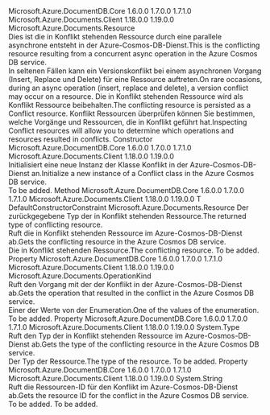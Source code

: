 <Type Name="Conflict" FullName="Microsoft.Azure.Documents.Conflict">
  <TypeSignature Language="C#" Value="public class Conflict : Microsoft.Azure.Documents.Resource" />
  <TypeSignature Language="ILAsm" Value=".class public auto ansi beforefieldinit Conflict extends Microsoft.Azure.Documents.Resource" />
  <TypeSignature Language="DocId" Value="T:Microsoft.Azure.Documents.Conflict" />
  <TypeSignature Language="VB.NET" Value="Public Class Conflict&#xA;Inherits Resource" />
  <TypeSignature Language="F#" Value="type Conflict = class&#xA;    inherit Resource" />
  <AssemblyInfo>
    <AssemblyName>Microsoft.Azure.DocumentDB.Core</AssemblyName>
    <AssemblyVersion>1.6.0.0</AssemblyVersion>
    <AssemblyVersion>1.7.0.0</AssemblyVersion>
    <AssemblyVersion>1.7.1.0</AssemblyVersion>
  </AssemblyInfo>
  <AssemblyInfo>
    <AssemblyName>Microsoft.Azure.Documents.Client</AssemblyName>
    <AssemblyVersion>1.18.0.0</AssemblyVersion>
    <AssemblyVersion>1.19.0.0</AssemblyVersion>
  </AssemblyInfo>
  <Base>
    <BaseTypeName>Microsoft.Azure.Documents.Resource</BaseTypeName>
  </Base>
  <Interfaces />
  <Docs>
    <summary>
            <span data-ttu-id="23359-101">Dies ist die in Konflikt stehenden Ressource durch eine parallele asynchrone entsteht in der Azure-Cosmos-DB-Dienst.</span><span class="sxs-lookup"><span data-stu-id="23359-101">This is the conflicting resource resulting from a concurrent async operation in the Azure Cosmos DB service.</span></span>
            </summary>
    <remarks>
            <span data-ttu-id="23359-102">In seltenen Fällen kann ein Versionskonflikt bei einem asynchronen Vorgang (Insert, Replace und Delete) für eine Ressource auftreten.</span><span class="sxs-lookup"><span data-stu-id="23359-102">On rare occasions, during an async operation (insert, replace and delete), a version conflict may occur on a resource.</span></span>
            <span data-ttu-id="23359-103">Die in Konflikt stehenden Ressource wird als Konflikt Ressource beibehalten.</span><span class="sxs-lookup"><span data-stu-id="23359-103">The conflicting resource is persisted as a Conflict resource.</span></span>  
            <span data-ttu-id="23359-104">Konflikt Ressourcen überprüfen können Sie bestimmen, welche Vorgänge und Ressourcen, die in Konflikt geführt hat.</span><span class="sxs-lookup"><span data-stu-id="23359-104">Inspecting Conflict resources will allow you to determine which operations and resources resulted in conflicts.</span></span>
            </remarks>
  </Docs>
  <Members>
    <Member MemberName=".ctor">
      <MemberSignature Language="C#" Value="public Conflict ();" />
      <MemberSignature Language="ILAsm" Value=".method public hidebysig specialname rtspecialname instance void .ctor() cil managed" />
      <MemberSignature Language="DocId" Value="M:Microsoft.Azure.Documents.Conflict.#ctor" />
      <MemberSignature Language="VB.NET" Value="Public Sub New ()" />
      <MemberType>Constructor</MemberType>
      <AssemblyInfo>
        <AssemblyName>Microsoft.Azure.DocumentDB.Core</AssemblyName>
        <AssemblyVersion>1.6.0.0</AssemblyVersion>
        <AssemblyVersion>1.7.0.0</AssemblyVersion>
        <AssemblyVersion>1.7.1.0</AssemblyVersion>
      </AssemblyInfo>
      <AssemblyInfo>
        <AssemblyName>Microsoft.Azure.Documents.Client</AssemblyName>
        <AssemblyVersion>1.18.0.0</AssemblyVersion>
        <AssemblyVersion>1.19.0.0</AssemblyVersion>
      </AssemblyInfo>
      <Parameters />
      <Docs>
        <summary>
            <span data-ttu-id="23359-105">Initialisiert eine neue Instanz der Klasse Konflikt in der Azure-Cosmos-DB-Dienst an.</span><span class="sxs-lookup"><span data-stu-id="23359-105">Initialize a new instance of a Conflict class in the Azure Cosmos DB service.</span></span>
            </summary>
        <remarks>To be added.</remarks>
      </Docs>
    </Member>
    <Member MemberName="GetResource&lt;T&gt;">
      <MemberSignature Language="C#" Value="public T GetResource&lt;T&gt; () where T : Microsoft.Azure.Documents.Resourcenew();" />
      <MemberSignature Language="ILAsm" Value=".method public hidebysig instance !!T GetResource&lt;.ctor (class Microsoft.Azure.Documents.Resource) T&gt;() cil managed" />
      <MemberSignature Language="DocId" Value="M:Microsoft.Azure.Documents.Conflict.GetResource``1" />
      <MemberSignature Language="VB.NET" Value="Public Function GetResource(Of T As {ResourceNew}) () As T" />
      <MemberSignature Language="F#" Value="member this.GetResource : unit -&gt; 'T (requires 'T :&gt; Microsoft.Azure.Documents.Resource and 'T : (new : unit -&gt; 'T))" Usage="conflict.GetResource " />
      <MemberType>Method</MemberType>
      <AssemblyInfo>
        <AssemblyName>Microsoft.Azure.DocumentDB.Core</AssemblyName>
        <AssemblyVersion>1.6.0.0</AssemblyVersion>
        <AssemblyVersion>1.7.0.0</AssemblyVersion>
        <AssemblyVersion>1.7.1.0</AssemblyVersion>
      </AssemblyInfo>
      <AssemblyInfo>
        <AssemblyName>Microsoft.Azure.Documents.Client</AssemblyName>
        <AssemblyVersion>1.18.0.0</AssemblyVersion>
        <AssemblyVersion>1.19.0.0</AssemblyVersion>
      </AssemblyInfo>
      <ReturnValue>
        <ReturnType>T</ReturnType>
      </ReturnValue>
      <TypeParameters>
        <TypeParameter Name="T">
          <Constraints>
            <ParameterAttribute>DefaultConstructorConstraint</ParameterAttribute>
            <BaseTypeName>Microsoft.Azure.Documents.Resource</BaseTypeName>
          </Constraints>
        </TypeParameter>
      </TypeParameters>
      <Parameters />
      <Docs>
        <typeparam name="T"><span data-ttu-id="23359-106">Der zurückgegebene Typ der in Konflikt stehenden Ressource.</span><span class="sxs-lookup"><span data-stu-id="23359-106">The returned type of conflicting resource.</span></span></typeparam>
        <summary>
            <span data-ttu-id="23359-107">Ruft die in Konflikt stehenden Ressource im Azure-Cosmos-DB-Dienst ab.</span><span class="sxs-lookup"><span data-stu-id="23359-107">Gets the conflicting resource in the Azure Cosmos DB service.</span></span>
            </summary>
        <returns><span data-ttu-id="23359-108">Die in Konflikt stehenden Ressource.</span><span class="sxs-lookup"><span data-stu-id="23359-108">The conflicting resource.</span></span></returns>
        <remarks>To be added.</remarks>
      </Docs>
    </Member>
    <Member MemberName="OperationKind">
      <MemberSignature Language="C#" Value="public Microsoft.Azure.Documents.OperationKind OperationKind { get; }" />
      <MemberSignature Language="ILAsm" Value=".property instance valuetype Microsoft.Azure.Documents.OperationKind OperationKind" />
      <MemberSignature Language="DocId" Value="P:Microsoft.Azure.Documents.Conflict.OperationKind" />
      <MemberSignature Language="VB.NET" Value="Public ReadOnly Property OperationKind As OperationKind" />
      <MemberSignature Language="F#" Value="member this.OperationKind : Microsoft.Azure.Documents.OperationKind" Usage="Microsoft.Azure.Documents.Conflict.OperationKind" />
      <MemberType>Property</MemberType>
      <AssemblyInfo>
        <AssemblyName>Microsoft.Azure.DocumentDB.Core</AssemblyName>
        <AssemblyVersion>1.6.0.0</AssemblyVersion>
        <AssemblyVersion>1.7.0.0</AssemblyVersion>
        <AssemblyVersion>1.7.1.0</AssemblyVersion>
      </AssemblyInfo>
      <AssemblyInfo>
        <AssemblyName>Microsoft.Azure.Documents.Client</AssemblyName>
        <AssemblyVersion>1.18.0.0</AssemblyVersion>
        <AssemblyVersion>1.19.0.0</AssemblyVersion>
      </AssemblyInfo>
      <ReturnValue>
        <ReturnType>Microsoft.Azure.Documents.OperationKind</ReturnType>
      </ReturnValue>
      <Docs>
        <summary>
            <span data-ttu-id="23359-109">Ruft den Vorgang mit der der Konflikt in der Azure-Cosmos-DB-Dienst ab.</span><span class="sxs-lookup"><span data-stu-id="23359-109">Gets the operation that resulted in the conflict in the Azure Cosmos DB service.</span></span>
            </summary>
        <value>
            <span data-ttu-id="23359-110">Einer der Werte von der <see cref="P:Microsoft.Azure.Documents.Conflict.OperationKind" /> Enumeration.</span><span class="sxs-lookup"><span data-stu-id="23359-110">One of the values of the <see cref="P:Microsoft.Azure.Documents.Conflict.OperationKind" /> enumeration.</span></span>
            </value>
        <remarks>To be added.</remarks>
      </Docs>
    </Member>
    <Member MemberName="ResourceType">
      <MemberSignature Language="C#" Value="public Type ResourceType { get; }" />
      <MemberSignature Language="ILAsm" Value=".property instance class System.Type ResourceType" />
      <MemberSignature Language="DocId" Value="P:Microsoft.Azure.Documents.Conflict.ResourceType" />
      <MemberSignature Language="VB.NET" Value="Public ReadOnly Property ResourceType As Type" />
      <MemberSignature Language="F#" Value="member this.ResourceType : Type" Usage="Microsoft.Azure.Documents.Conflict.ResourceType" />
      <MemberType>Property</MemberType>
      <AssemblyInfo>
        <AssemblyName>Microsoft.Azure.DocumentDB.Core</AssemblyName>
        <AssemblyVersion>1.6.0.0</AssemblyVersion>
        <AssemblyVersion>1.7.0.0</AssemblyVersion>
        <AssemblyVersion>1.7.1.0</AssemblyVersion>
      </AssemblyInfo>
      <AssemblyInfo>
        <AssemblyName>Microsoft.Azure.Documents.Client</AssemblyName>
        <AssemblyVersion>1.18.0.0</AssemblyVersion>
        <AssemblyVersion>1.19.0.0</AssemblyVersion>
      </AssemblyInfo>
      <ReturnValue>
        <ReturnType>System.Type</ReturnType>
      </ReturnValue>
      <Docs>
        <summary>
            <span data-ttu-id="23359-111">Ruft den Typ der in Konflikt stehenden Ressource im Azure-Cosmos-DB-Dienst ab.</span><span class="sxs-lookup"><span data-stu-id="23359-111">Gets the type of the conflicting resource in the Azure Cosmos DB service.</span></span>
            </summary>
        <value>
            <span data-ttu-id="23359-112">Der Typ der Ressource.</span><span class="sxs-lookup"><span data-stu-id="23359-112">The type of the resource.</span></span>
            </value>
        <remarks>To be added.</remarks>
      </Docs>
    </Member>
    <Member MemberName="SourceResourceId">
      <MemberSignature Language="C#" Value="public string SourceResourceId { get; }" />
      <MemberSignature Language="ILAsm" Value=".property instance string SourceResourceId" />
      <MemberSignature Language="DocId" Value="P:Microsoft.Azure.Documents.Conflict.SourceResourceId" />
      <MemberSignature Language="VB.NET" Value="Public ReadOnly Property SourceResourceId As String" />
      <MemberSignature Language="F#" Value="member this.SourceResourceId : string" Usage="Microsoft.Azure.Documents.Conflict.SourceResourceId" />
      <MemberType>Property</MemberType>
      <AssemblyInfo>
        <AssemblyName>Microsoft.Azure.DocumentDB.Core</AssemblyName>
        <AssemblyVersion>1.6.0.0</AssemblyVersion>
        <AssemblyVersion>1.7.0.0</AssemblyVersion>
        <AssemblyVersion>1.7.1.0</AssemblyVersion>
      </AssemblyInfo>
      <AssemblyInfo>
        <AssemblyName>Microsoft.Azure.Documents.Client</AssemblyName>
        <AssemblyVersion>1.18.0.0</AssemblyVersion>
        <AssemblyVersion>1.19.0.0</AssemblyVersion>
      </AssemblyInfo>
      <ReturnValue>
        <ReturnType>System.String</ReturnType>
      </ReturnValue>
      <Docs>
        <summary>
            <span data-ttu-id="23359-113">Ruft die Ressourcen-ID für den Konflikt im Azure-Cosmos-DB-Dienst ab.</span><span class="sxs-lookup"><span data-stu-id="23359-113">Gets the resource ID for the conflict in the Azure Cosmos DB service.</span></span>
            </summary>
        <value>To be added.</value>
        <remarks>To be added.</remarks>
      </Docs>
    </Member>
  </Members>
</Type>